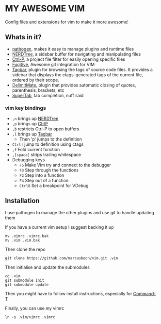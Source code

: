 # MY AWESOME VIM

Config files and extensions for vim to make it more awesome!

## Whats in it?

* [pathogen](https://github.com/tpope/vim-pathogen), makes it easy to manage plugins and runtime files
* [NERDTree](https://github.com/scrooloose/nerdtree), a sidebar buffer for navigating and manipulating files
* [Ctrl-P](https://github.com/kien/ctrlp.vim), a project file filter for easily opening specific files
* [Fugitive](https://github.com/tpope/vim-fugitive), Awesome git integration for VIM
* [Tagbar](https://github.com/majutsushi/tagbar), plugin for browsing the tags of source code files. It provides a sidebar that displays the ctags-generated tags of the current file, ordered by their scope.
* [DelimitMate](https://github.com/Raimondi/delimiteMate), plugin that provides automatic closing of quotes, parenthesis, brackets, etc
* [SuperTab](https://github.com/ervandew/supertab.git), tab completion, nuff said

### vim key bindings

* `,n` brings up [NERDTree](https://github.com/scrooloose/nerdtree)
* `,p` brings up [CtrlP](https://github.com/kien/ctrlp.vim)
* `,b` restricts Ctrl-P to open buffers
* `,l` brings up [Tagbar](https://github.com/majutsushi/tagbar)
    - Then 'p' jumps to the definition
* `Ctrl]` jump to definition using ctags
* `,f` Fold current function
* `,[space]` strips trailing whitespace
* Debugging keys
    - `F5` Make Vim try and connect to the debugger
    - `F3` Step through the functions
    - `F2` Step into a function
    - `F4` Step out of a function
    - `CtrlB` Set a breakpoint for VDebug

## Installation

I use pathogen to manage the other plugins and use git to handle updating them

If you have a current vim setup I suggest backing it up

    mv .vimrc .vimrc.bak
    mv .vim .vim.bak

Then clone the repo

    git clone https://github.com/marcusboon/vim.git .vim

Then initialise and update the submodules

    cd .vim
    git submodule init
    git submodule update

Then you might have to follow install instructions, especially for [Command-T](https://github.com/wincent/Command-T)

Finally, you can use my vimrc

    ln -s .vim/vimrc .vimrc
